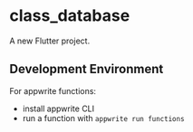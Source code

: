 # class_database

A new Flutter project.

## Development Environment

For appwrite functions:

 - install appwrite CLI
 - run a function with `appwrite run functions`

